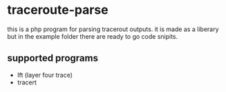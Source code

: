 traceroute-parse
================
this is a php program for parsing tracerout outputs.
it is made as a liberary but in the example folder there are ready to go code snipits.

supported programs
---
 - lft (layer four trace)
 - tracert
